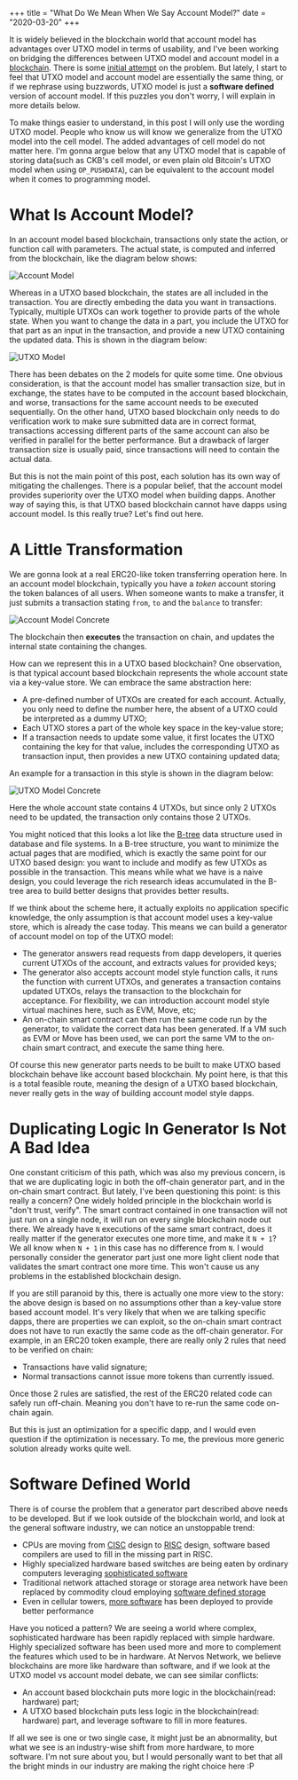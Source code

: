 +++
title = "What Do We Mean When We Say Account Model?"
date = "2020-03-20"
+++

It is widely believed in the blockchain world that account model has advantages over UTXO model in terms of usability, and I've been working on bridging the differences between UTXO model and account model in a [blockchain](https://github.com/nervosnetwork/ckb). There is some [initial attempt](https://medium.com/nervosnetwork/https-medium-com-nervosnetwork-animagus-part-1-introduction-66fa8ce27ccd-cfb361a7d883) on the problem. But lately, I start to feel that UTXO model and account model are essentially the same thing, or if we rephrase using buzzwords, UTXO model is just a **software defined** version of account model. If this puzzles you don't worry, I will explain in more details below.

To make things easier to understand, in this post I will only use the wording UTXO model. People who know us will know we generalize from the UTXO model into the cell model. The added advantages of cell model do not matter here. I'm gonna argue below that any UTXO model that is capable of storing data(such as CKB's cell model, or even plain old Bitcoin's UTXO model when using `OP_PUSHDATA`), can be equivalent to the account model when it comes to programming model.

# What Is Account Model?

In an account model based blockchain, transactions only state the action, or function call with parameters. The actual state, is computed and inferred from the blockchain, like the diagram below shows:

![Account Model](/images/account_model_1.svg)

Whereas in a UTXO based blockchain, the states are all included in the transaction. You are directly embeding the data you want in transactions. Typically, multiple UTXOs can work together to provide parts of the whole state. When you want to change the data in a part, you include the UTXO for that part as an input in the transaction, and provide a new UTXO containing the updated data. This is shown in the diagram below:

![UTXO Model](/images/utxo_model_1.svg)

There has been debates on the 2 models for quite some time. One obvious consideration, is that the account model has smaller transaction size, but in exchange, the states have to be computed in the account based blockchain, and worse, transactions for the same account needs to be executed sequentially. On the other hand, UTXO based blockchain only needs to do verification work to make sure submitted data are in correct format, transactions accessing different parts of the same account can also be verified in parallel for the better performance. But a drawback of larger transaction size is usually paid, since transactions will need to contain the actual data.

But this is not the main point of this post, each solution has its own way of mitigating the challenges. There is a popular belief, that the account model provides superiority over the UTXO model when building dapps. Another way of saying this, is that UTXO based blockchain cannot have dapps using account model. Is this really true? Let's find out here.

# A Little Transformation

We are gonna look at a real ERC20-like token transferring operation here. In an account model blockchain, typically you have a *token* account storing the token balances of all users. When someone wants to make a transfer, it just submits a transaction stating `from`, `to` and the `balance` to transfer:

![Account Model Concrete](/images/account_model_2.svg)

The blockchain then **executes** the transaction on chain, and updates the internal state containing the changes.

How can we represent this in a UTXO based blockchain? One observation, is that typical account based blockchain represents the whole account state via a key-value store. We can embrace the same abstraction here:

* A pre-defined number of UTXOs are created for each account. Actually, you only need to define the number here, the absent of a UTXO could be interpreted as a dummy UTXO;
* Each UTXO stores a part of the whole key space in the key-value store;
* If a transaction needs to update some value, it first locates the UTXO containing the key for that value, includes the corresponding UTXO as transaction input, then provides a new UTXO containing updated data;

An example for a transaction in this style is shown in the diagram below:

![UTXO Model Concrete](/images/utxo_model_2.svg)

Here the whole account state contains 4 UTXOs, but since only 2 UTXOs need to be updated, the transaction only contains those 2 UTXOs.

You might noticed that this looks a lot like the [B-tree](https://en.wikipedia.org/wiki/B-tree) data structure used in database and file systems. In a B-tree structure, you want to minimize the actual pages that are modified, which is exactly the same point for our UTXO based design: you want to include and modify as few UTXOs as possible in the transaction. This means while what we have is a naive design, you could leverage the rich research ideas accumulated in the B-tree area to build better designs that provides better results.

If we think about the scheme here, it actually exploits no application specific knowledge, the only assumption is that account model uses a key-value store, which is already the case today. This means we can build a generator of account model on top of the UTXO model:

* The generator answers read requests from dapp developers, it queries current UTXOs of the account, and extracts values for provided keys;
* The generator also accepts account model style function calls, it runs the function with current UTXOs, and generates a transaction contains updated UTXOs, relays the transaction to the blockchain for acceptance. For flexibility, we can introduction account model style virtual machines here, such as EVM, Move, etc;
* An on-chain smart contract can then run the same code run by the generator, to validate the correct data has been generated. If a VM such as EVM or Move has been used, we can port the same VM to the on-chain smart contract, and execute the same thing here.

Of course this new generator parts needs to be built to make UTXO based blockchain behave like account based blockchain. My point here, is that this is a total feasible route, meaning the design of a UTXO based blockchain, never really gets in the way of building account model style dapps.

# Duplicating Logic In Generator Is Not A Bad Idea

One constant criticism of this path, which was also my previous concern, is that we are duplicating logic in both the off-chain generator part, and in the on-chain smart contract. But lately, I've been questioning this point: is this really a concern? One widely holded principle in the blockchain world is "don't trust, verify". The smart contract contained in one transaction will not just run on a single node, it will run on every single blockchain node out there. We already have `N` executions of the same smart contract, does it really matter if the generator executes one more time, and make it `N + 1`? We all know when `N + 1` in this case has no difference from `N`. I would personally consider the generator part just one more light client node that validates the smart contract one more time. This won't cause us any problems in the established blockchain design.

If you are still paranoid by this, there is actually one more view to the story: the above design is based on no assumptions other than a key-value store based account model. It's very likely that when we are talking specific dapps, there are properties we can exploit, so the on-chain smart contract does not have to run exactly the same code as the off-chain generator. For example, in an ERC20 token example, there are really only 2 rules that need to be verified on chain:

* Transactions have valid signature;
* Normal transactions cannot issue more tokens than currently issued.

Once those 2 rules are satisfied, the rest of the ERC20 related code can safely run off-chain. Meaning you don't have to re-run the same code on-chain again.

But this is just an optimization for a specific dapp, and I would even question if the optimization is necessary. To me, the previous more generic solution already works quite well.

# Software Defined World

There is of course the problem that a generator part described above needs to be developed. But if we look outside of the blockchain world, and look at the general software industry, we can notice an unstoppable trend:

* CPUs are moving from [CISC](https://en.wikipedia.org/wiki/Complex_instruction_set_computer) design to [RISC](https://en.wikipedia.org/wiki/Reduced_instruction_set_computer) design, software based compilers are used to fill in the missing part in RISC.
* Highly specialized hardware based switches are being eaten by ordinary computers leveraging [sophisticated software](https://github.com/snabbco/snabb)
* Traditional network attached storage or storage area network have been replaced by commodity cloud employing [software defined storage](https://www.redhat.com/en/topics/data-storage/software-defined-storage)
* Even in cellular towers, [more software](https://venturebeat.com/2019/06/17/ericsson-updates-5g-cell-tower-software-to-improve-speed-and-coverage/) has been deployed to provide better performance

Have you noticed a pattern? We are seeing a world where complex, sophisticated hardware has been rapidly replaced with simple hardware. Highly specialized software has been used more and more to complement the features which used to be in hardware. At Nervos Network, we believe blockchains are more like hardware than software, and if we look at the UTXO model vs account model debate, we can see similar conflicts:

* An account based blockchain puts more logic in the blockchain(read: hardware) part;
* A UTXO based blockchain puts less logic in the blockchain(read: hardware) part, and leverage software to fill in more features.

If all we see is one or two single case, it might just be an abnormality, but what we see is an industry-wise shift from more hardware, to more software. I'm not sure about you, but I would personally want to bet that all the bright minds in our industry are making the right choice here :P
